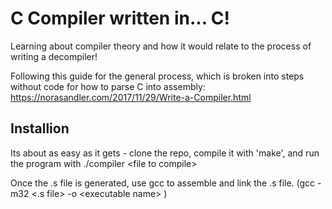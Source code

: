 # C Compiler written in... C!

Learning about compiler theory and how it would relate to the process of writing a decompiler! 

Following this guide for the general process, which is broken into steps without code for how to parse C into assembly: https://norasandler.com/2017/11/29/Write-a-Compiler.html


## Installion

Its about as easy as it gets - clone the repo, compile it with 'make',
and run the program with ./compiler \<file to compile>

Once the .s file is generated, use gcc to assemble and link the .s file.
(gcc -m32 \<.s file> -o \<executable name> )
